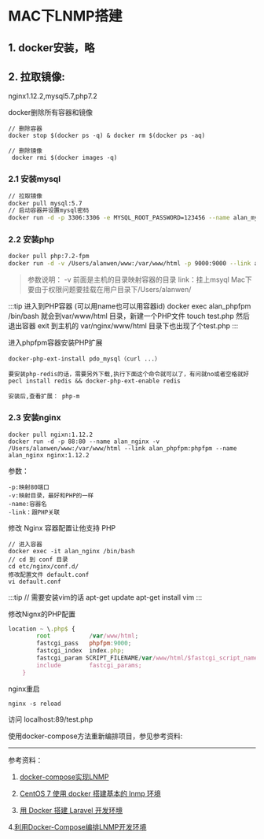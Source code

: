 # MAC下LNMP搭建

## 1. docker安装，略
## 2. 拉取镜像:
nginx1.12.2,mysql5.7,php7.2

docker删除所有容器和镜像
```
// 删除容器
docker stop $(docker ps -q) & docker rm $(docker ps -aq)

// 删除镜像
 docker rmi $(docker images -q) 
```
### 2.1 安装mysql
```bash
// 拉取镜像
docker pull mysql:5.7
// 启动容器并设置mysql密码
docker run -d -p 3306:3306 -e MYSQL_ROOT_PASSWORD=123456 --name alan_mysql mysql:5.7
```
### 2.2 安装php
```bash
docker pull php:7.2-fpm
docker run -d -v /Users/alanwen/www:/var/www/html -p 9000:9000 --link alan_mysql:mysql --name alan_phpfpm php:7.2-fpm 
```
> 参数说明：
-v 前面是主机的目录映射容器的目录
link：挂上msyql
Mac下要由于权限问题要挂载在用户目录下/Users/alanwen/

:::tip
进入到PHP容器 (可以用name也可以用容器id)
docker exec alan_phpfpm /bin/bash
就会到var/www/html 目录，新建一个PHP文件
touch test.php
然后退出容器
exit
到主机的 var/nginx/www/html 目录下也出现了个test.php
:::

进入phpfpm容器安装PHP扩展
```
docker-php-ext-install pdo_mysql（curl ...）

要安装php-redis的话，需要另外下载,执行下面这个命令就可以了，有问就no或者空格就好
pecl install redis && docker-php-ext-enable redis

安装后,查看扩展： php-m
```
### 2.3 安装nginx
```
docker pull ngixn:1.12.2
docker run -d -p 88:80 --name alan_nginx -v /Users/alanwen/www:/var/www/html --link alan_phpfpm:phpfpm --name alan_nginx nginx:1.12.2
```
参数：
```
-p:映射80端口
-v:映射目录，最好和PHP的一样
-name:容器名
-link：跟PHP关联
```
修改 Nginx 容器配置让他支持 PHP


```
// 进入容器
docker exec -it alan_nginx /bin/bash
// cd 到 conf 目录
cd etc/nginx/conf.d/
修改配置文件 default.conf
vi default.conf
```
:::tip
// 需要安装vim的话
apt-get update
apt-get install vim
:::

修改Nignx的PHP配置
```js
location ~ \.php$ {
        root           /var/www/html;
        fastcgi_pass   phpfpm:9000;
        fastcgi_index  index.php;
        fastcgi_param SCRIPT_FILENAME/var/www/html/$fastcgi_script_name;
        include        fastcgi_params;
    }
```
nginx重启
```
nginx -s reload
```

访问 localhost:89/test.php

使用docker-compose方法重新编排项目，参见参考资料:




_____

参考资料：
1. [docker-compose实现LNMP](https://github.com/yansongda/docker-compose-LNMP)

2. [CentOS 7 使用 docker 搭建基本的 lnmp 环境](https://learnku.com/articles/9200/centos-7-uses-docker-to-build-a-basic-lnmp-environment)

3. [用 Docker 搭建 Laravel 开发环境](https://learnku.com/articles/24862)

4.[利用Docker-Compose编排LNMP开发环境](https://github.com/duiying/Docker-LNMP)